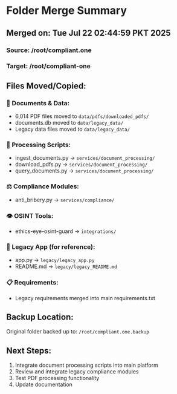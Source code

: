 # Folder Merge Summary

## Merged on: Tue Jul 22 02:44:59 PKT 2025

### Source: /root/compliant.one
### Target: /root/compliant-one

## Files Moved/Copied:

### 📄 Documents & Data:
- 6,014 PDF files moved to `data/pdfs/downloaded_pdfs/`
- documents.db moved to `data/legacy_data/`
- Legacy data files moved to `data/legacy_data/`

### 🔧 Processing Scripts:
- ingest_documents.py → `services/document_processing/`
- download_pdfs.py → `services/document_processing/`
- query_documents.py → `services/document_processing/`

### ⚖️ Compliance Modules:
- anti_bribery.py → `services/compliance/`

### 👁️ OSINT Tools:
- ethics-eye-osint-guard → `integrations/`

### 📱 Legacy App (for reference):
- app.py → `legacy/legacy_app.py`
- README.md → `legacy/legacy_README.md`

### 📋 Requirements:
- Legacy requirements merged into main requirements.txt

## Backup Location:
Original folder backed up to: `/root/compliant.one.backup`

## Next Steps:
1. Integrate document processing scripts into main platform
2. Review and integrate legacy compliance modules
3. Test PDF processing functionality
4. Update documentation
